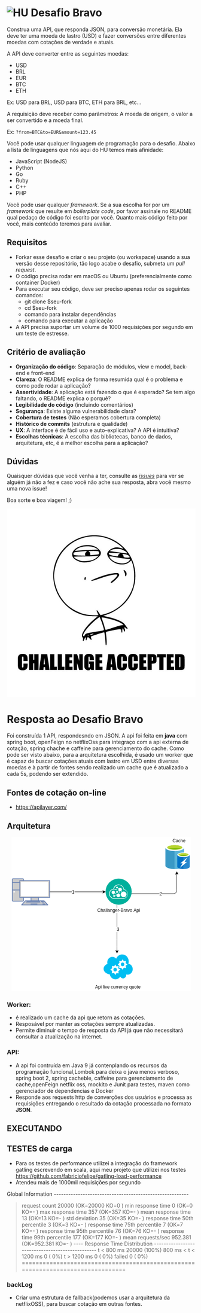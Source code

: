 # <img src="https://avatars1.githubusercontent.com/u/7063040?v=4&s=200.jpg" alt="HU" width="24" /> Desafio Bravo

Construa uma API, que responda JSON, para conversão monetária. Ela deve ter uma moeda de lastro (USD) e fazer conversões entre diferentes moedas com cotações de verdade e atuais.

A API deve converter entre as seguintes moedas:
- USD
- BRL
- EUR
- BTC
- ETH


Ex: USD para BRL, USD para BTC, ETH para BRL, etc...

A requisição deve receber como parâmetros: A moeda de origem, o valor a ser convertido e a moeda final.

Ex: `?from=BTC&to=EUR&amount=123.45`

Você pode usar qualquer linguagem de programação para o desafio. Abaixo a lista de linguagens que nós aqui do HU temos mais afinidade:
- JavaScript (NodeJS)
- Python
- Go
- Ruby
- C++
- PHP

Você pode usar qualquer _framework_. Se a sua escolha for por um _framework_ que resulte em _boilerplate code_, por favor assinale no README qual pedaço de código foi escrito por você. Quanto mais código feito por você, mais conteúdo teremos para avaliar.

## Requisitos
- Forkar esse desafio e criar o seu projeto (ou workspace) usando a sua versão desse repositório, tão logo acabe o desafio, submeta um *pull request*.
- O código precisa rodar em macOS ou Ubuntu (preferencialmente como container Docker)
- Para executar seu código, deve ser preciso apenas rodar os seguintes comandos:
  - git clone $seu-fork
  - cd $seu-fork
  - comando para instalar dependências
  - comando para executar a aplicação
- A API precisa suportar um volume de 1000 requisições por segundo em um teste de estresse.



## Critério de avaliação

- **Organização do código**: Separação de módulos, view e model, back-end e front-end
- **Clareza**: O README explica de forma resumida qual é o problema e como pode rodar a aplicação?
- **Assertividade**: A aplicação está fazendo o que é esperado? Se tem algo faltando, o README explica o porquê?
- **Legibilidade do código** (incluindo comentários)
- **Segurança**: Existe alguma vulnerabilidade clara?
- **Cobertura de testes** (Não esperamos cobertura completa)
- **Histórico de commits** (estrutura e qualidade)
- **UX**: A interface é de fácil uso e auto-explicativa? A API é intuitiva?
- **Escolhas técnicas**: A escolha das bibliotecas, banco de dados, arquitetura, etc, é a melhor escolha para a aplicação?

## Dúvidas

Quaisquer dúvidas que você venha a ter, consulte as [_issues_](https://github.com/HotelUrbano/challenge-bravo/issues) para ver se alguém já não a fez e caso você não ache sua resposta, abra você mesmo uma nova issue!

Boa sorte e boa viagem! ;)

<p align="center">
  <img src="ca.jpg" alt="Challange accepted" />
</p>


# Resposta ao Desafio Bravo
Foi construída 1 API, respondesndo em JSON. A api foi feita em **java** com spring boot, openFeign no netflixOss para integraço com a api externa de cotação, spring chache e caffeine para gerenciamento do cache.
Como pode ser visto abaixo, para a arquitetura escolhida, é usado um worker que é capaz de buscar cotações atuais com lastro em USD entre diversas moedas e à partir de fontes sendo realizado um cache que é atualizado a cada 5s, podendo ser extendido. 


## Fontes de cotação on-line
  - https://apilayer.com/

## Arquitetura
<p align="center">
  <img src="src/main/resources/static/architecture.png" alt="Architecture" />
</p>

### Worker:
- é realizado um cache da api que retorn as cotações.
- Resposável por manter as cotações sempre atualizadas.
- Permite diminuir o tempo de resposta da API já que não necessitará consultar a atualização na internet.


### API:
- A api foi contruída em Java 9 já contenplando os recursos da programação funcional,Lombok para deixa o java menos verboso, spring boot 2, spring cacheble, caffeine para gerenciamento de cache,openFeign netflix oss, mockito e Junit para testes, maven como gerenciador de dependencias e Docker
- Responde aos requests http de converções dos usuários e processa as requisições entregando o resultado da cotação processada no formato **JSON**.


## EXECUTANDO


## TESTES de carga
- Para os testes de performance utilizei a integração do framework gatling escrevendo em scala, aqui meu projeto que utilizei nos testes https://github.com/fabriciofelipe/gatling-load-performance 
- Atendeu mais de 1000mil requisições por segundo

Global Information --------------------------------------------------------
> request count                                      20000 (OK=20000  KO=0     )
> min response time                                      0 (OK=0      KO=-     )
> max response time                                    357 (OK=357    KO=-     )
> mean response time                                    13 (OK=13     KO=-     )
> std deviation                                         35 (OK=35     KO=-     )
> response time 50th percentile                          3 (OK=3      KO=-     )
> response time 75th percentile                          7 (OK=7      KO=-     )
> response time 95th percentile                         76 (OK=76     KO=-     )
> response time 99th percentile                        177 (OK=177    KO=-     )
> mean requests/sec                                952.381 (OK=952.381 KO=-     )
---- Response Time Distribution ------------------------------------------------
> t < 800 ms                                         20000 (100%)
> 800 ms < t < 1200 ms                                   0 (  0%)
> t > 1200 ms                                            0 (  0%)
> failed                                                 0 (  0%)
================================================================================


### backLog
- Criar uma estrutura de fallback(podemos usar a arquitetura da netflixOSS), para buscar cotação em outras fontes.

